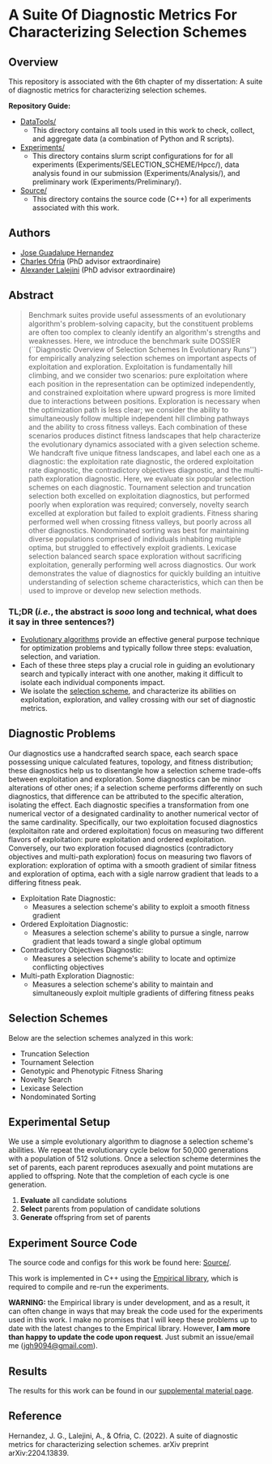 # A Suite Of Diagnostic Metrics For Characterizing Selection Schemes

## Overview

This repository is associated with the 6th chapter of my dissertation: A suite of diagnostic metrics for characterizing selection schemes.

**Repository Guide:**
- [DataTools/](https://github.com/jgh9094/ECJ-2022-suite-of-diagnostics-for-selection-schemes/tree/master/DataTools)
    - This directory contains all tools used in this work to check, collect, and aggregate data (a combination of Python and R scripts).
- [Experiments/](https://github.com/jgh9094/ECJ-2022-suite-of-diagnostics-for-selection-schemes/tree/master/Experiments)
    - This directory contains slurm script configurations for for all experiments (Experiments/SELECTION_SCHEME/Hpcc/), data analysis found in our submission (Experiments/Analysis/), and preliminary work (Experiments/Preliminary/).
- [Source/](https://github.com/jgh9094/ECJ-2022-suite-of-diagnostics-for-selection-schemes/tree/master/Source)
    - This directory contains the source code (C++) for all experiments associated with this work.

## Authors

- [Jose Guadalupe Hernandez](https://jgh9094.github.io/)
- [Charles Ofria](http://ofria.com) (PhD advisor extraordinaire)
- [Alexander Lalejini](https://lalejini.com) (PhD advisor extraordinaire)

## Abstract

> Benchmark suites provide useful assessments  of an evolutionary algorithm's problem-solving capacity, but the constituent problems are often too complex to cleanly identify an algorithm's strengths and weaknesses.
> Here, we introduce the benchmark suite DOSSIER (``Diagnostic Overview of Selection Schemes In Evolutionary Runs'') for empirically analyzing selection schemes on important aspects of exploitation and exploration.
> Exploitation is fundamentally hill climbing, and we consider two scenarios: pure exploitation where each position in the representation can be optimized independently, and constrained exploitation where upward progress is more limited due to interactions between positions.
> Exploration is necessary when the optimization path is less clear; we consider the ability to simultaneously follow multiple independent hill climbing pathways and the ability to cross fitness valleys.
> Each combination of these scenarios produces distinct fitness landscapes that help characterize the evolutionary dynamics associated with a given selection scheme.
> We handcraft five unique fitness landscapes, and label each one as a diagnostic: the exploitation rate diagnostic, the ordered exploitation rate diagnostic, the contradictory objectives diagnostic, and the multi-path exploration diagnostic.
> Here, we evaluate six popular selection schemes on each diagnostic.
> Tournament selection and truncation selection both excelled on exploitation diagnostics, but performed poorly when exploration was required; conversely, novelty search excelled at exploration but failed to exploit gradients.
> Fitness sharing performed well when crossing fitness valleys, but poorly across all other diagnostics.
> Nondominated sorting was best for maintaining diverse populations comprised of individuals inhabiting multiple optima, but struggled to effectively exploit gradients.
Lexicase selection balanced search space exploration without sacrificing exploitation, generally performing well across diagnostics.
> Our work demonstrates the value of diagnostics for quickly building an intuitive understanding of selection scheme characteristics, which can then be used to improve or develop new selection methods.

### TL;DR (_i.e._, the abstract is _sooo_ long and technical, what does it say in three sentences?)

- [Evolutionary algorithms](https://en.wikipedia.org/wiki/Evolutionary_algorithm) provide an effective general purpose technique for optimization problems and typically follow three steps: evaluation, selection, and variation.
- Each of these three steps play a crucial role in guiding an evolutionary search and typically interact with one another, making it difficult to isolate each individual components impact.
- We isolate the [selection scheme](https://en.wikipedia.org/wiki/Selection_(genetic_algorithm)), and characterize its abilities on exploitation, exploration, and valley crossing with our set of diagnostic metrics.

## Diagnostic Problems

Our diagnostics use a handcrafted search space, each search space possessing unique calculated features, topology, and fitness distribution; these diagnostics help us to disentangle how a selection scheme trade-offs between exploitation and exploration.
Some diagnostics can be minor alterations of other ones; if a selection scheme performs differently on such diagnostics, that difference can be attributed to the specific alteration, isolating the effect.
Each diagnostic specifies a transformation from one numerical vector of a designated cardinality to another numerical vector of the same cardinality.
Specifically, our two exploitation focused diagnostics (exploitaiton rate and ordered exploitation) focus on measuring two different flavors of exploitation: pure exploitation and ordered exploitation.
Conversely, our two exploration focused diagnostics (contradictory objectives and multi-path exploration) focus on measuring two flavors of exploration: exploration of optima with a smooth gradient of similar fitness and exploration of optima, each with a sigle narrow gradient that leads to a differing fitness peak.

- Exploitation Rate Diagnostic:
    - Measures a selection scheme's ability to exploit a smooth fitness gradient
- Ordered Exploitation Diagnostic:
    - Measures a selection scheme's ability to pursue a single, narrow gradient that leads toward a single global optimum
- Contradictory Objectives Diagnostic:
    - Measures a selection scheme's ability to locate and optimize conflicting objectives
- Multi-path Exploration Diagnostic:
    - Measures a selection scheme's ability to maintain and simultaneously exploit multiple gradients of differing fitness peaks

## Selection Schemes

Below are the selection schemes analyzed in this work:

- Truncation Selection
- Tournament Selection
- Genotypic and Phenotypic Fitness Sharing
- Novelty Search
- Lexicase Selection
- Nondominated Sorting

## Experimental Setup

We use a simple evolutionary algorithm to diagnose a selection scheme's abilities.
We repeat the evolutionary cycle below for 50,000 generations with a population of 512 solutions.
Once a selection scheme determines the set of parents, each parent reproduces asexually and point mutations are applied to offspring.
Note that the completion of each cycle is one generation.

1. **Evaluate** all candidate solutions
2. **Select** parents from population of candidate solutions
3. **Generate** offspring from set of parents

## Experiment Source Code

The source code and configs for this work be found here: [Source/](https://github.com/jgh9094/ECJ-2022-suite-of-diagnostics-for-selection-schemes/tree/master/Source).

This work is implemented in C++ using the [Empirical library](https://github.com/devosoft/Empirical), which is required to compile and re-run the experiments.

**WARNING:** the Empirical library is under development, and as a result, it can often change in ways that may break the code used for the experiments used in this work.
I make no promises that I will keep these problems up to date with the latest changes to the Empirical library.
However, **I am more than happy to update the code upon request**.
Just submit an issue/email me (jgh9094@gmail.com).

## Results

The results for this work can be found in our [supplemental material page](https://jgh9094.github.io/ECJ-2022-suite-of-diagnostics-for-selection-schemes/).

## Reference

Hernandez, J. G., Lalejini, A., & Ofria, C. (2022). A suite of diagnostic metrics for characterizing selection schemes. arXiv preprint arXiv:2204.13839.
